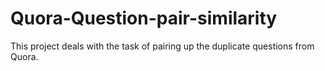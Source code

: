 # Quora-Question-pair-similarity
This project deals with the task of pairing up the duplicate questions from Quora.
